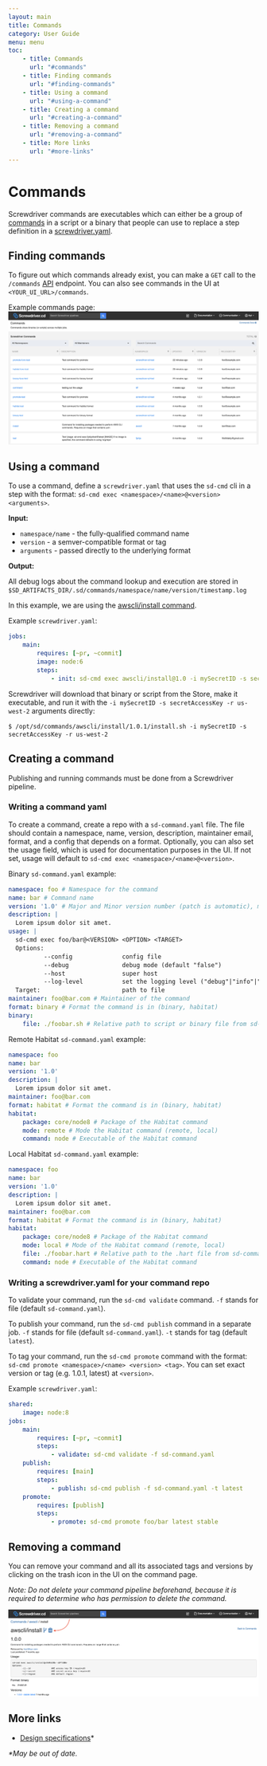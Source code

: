 ```yaml
---
layout: main
title: Commands
category: User Guide
menu: menu
toc:
    - title: Commands
      url: "#commands"
    - title: Finding commands
      url: "#finding-commands"
    - title: Using a command
      url: "#using-a-command"
    - title: Creating a command
      url: "#creating-a-command"
    - title: Removing a command
      url: "#removing-a-command"
    - title: More links
      url: "#more-links"
---
```

# Commands

Screwdriver commands are executables which can either be a group of [commands](https://en.wikipedia.org/wiki/Command_(computing)) in a script or a binary that people can use to replace a step definition in a [screwdriver.yaml](./configuration).

## Finding commands

To figure out which commands already exist, you can make a `GET` call to the `/commands` [API](./api) endpoint. You can also see commands in the UI at `<YOUR_UI_URL>/commands`.

Example commands page:
![Commands](./assets/commands.png)

## Using a command

To use a command, define a `screwdriver.yaml` that uses the `sd-cmd` cli in a step with the format: `sd-cmd exec <namespace>/<name>@<version> <arguments>`.

__Input:__

- `namespace/name` - the fully-qualified command name
- `version` - a semver-compatible format or tag
- `arguments` - passed directly to the underlying format

__Output:__

All debug logs about the command lookup and execution are stored in `$SD_ARTIFACTS_DIR/.sd/commands/namespace/name/version/timestamp.log`

In this example, we are using the [awscli/install command](https://github.com/screwdriver-cd-test/command-example).

Example `screwdriver.yaml`:

```yaml
jobs:
    main:
        requires: [~pr, ~commit]
        image: node:6
        steps:
            - init: sd-cmd exec awscli/install@1.0 -i mySecretID -s secretAccessKey -r us-west-2
```

Screwdriver will download that binary or script from the Store, make it executable, and run it with the `-i mySecretID -s secretAccessKey -r us-west-2` arguments directly:
```
$ /opt/sd/commands/awscli/install/1.0.1/install.sh -i mySecretID -s secretAccessKey -r us-west-2
```

## Creating a command

Publishing and running commands must be done from a Screwdriver pipeline.

### Writing a command yaml

To create a command, create a repo with a `sd-command.yaml` file. The file should contain a namespace, name, version, description, maintainer email, format, and a config that depends on a format. Optionally, you can also set the usage field, which is used for documentation purposes in the UI. If not set, usage will default to `sd-cmd exec <namespace>/<name>@<version>`.

Binary `sd-command.yaml` example:
```yaml
namespace: foo # Namespace for the command
name: bar # Command name
version: '1.0' # Major and Minor version number (patch is automatic), must be a string
description: |
  Lorem ipsum dolor sit amet.
usage: |
  sd-cmd exec foo/bar@<VERSION> <OPTION> <TARGET>
  Options:
          --config              config file
          --debug               debug mode (default "false")
          --host                super host
          --log-level           set the logging level ("debug"|"info"|"warn"|"error"|"fatal") (default "info")
  Target:                       path to file
maintainer: foo@bar.com # Maintainer of the command
format: binary # Format the command is in (binary, habitat)
binary:
    file: ./foobar.sh # Relative path to script or binary file from sd-command.yaml file or absolute path to it.
```

Remote Habitat `sd-command.yaml` example:
```yaml
namespace: foo
name: bar
version: '1.0'
description: |
  Lorem ipsum dolor sit amet.
maintainer: foo@bar.com
format: habitat # Format the command is in (binary, habitat)
habitat:
    package: core/node8 # Package of the Habitat command
    mode: remote # Mode the Habitat command (remote, local)
    command: node # Executable of the Habitat command
```

Local Habitat `sd-command.yaml` example:
```yaml
namespace: foo
name: bar
version: '1.0'
description: |
  Lorem ipsum dolor sit amet.
maintainer: foo@bar.com
format: habitat # Format the command is in (binary, habitat)
habitat:
    package: core/node8 # Package of the Habitat command
    mode: local # Mode of the Habitat command (remote, local)
    file: ./foobar.hart # Relative path to the .hart file from sd-command.yaml file or absolute path to it.
    command: node # Executable of the Habitat command
```

### Writing a screwdriver.yaml for your command repo

To validate your command, run the `sd-cmd validate` command. `-f` stands for file (default `sd-command.yaml`).

To publish your command, run the `sd-cmd publish` command in a separate job. `-f` stands for file (default `sd-command.yaml`). `-t` stands for tag (default `latest`).

To tag your command, run the `sd-cmd promote` command with the format: `sd-cmd promote <namespace>/<name> <version> <tag>`. You can set exact version or tag (e.g. 1.0.1, latest) at `<version>`.

Example `screwdriver.yaml`:
```yaml
shared:
    image: node:8
jobs:
    main:
        requires: [~pr, ~commit]
        steps:
            - validate: sd-cmd validate -f sd-command.yaml
    publish:
        requires: [main]
        steps:
            - publish: sd-cmd publish -f sd-command.yaml -t latest
    promote:
        requires: [publish]
        steps:
            - promote: sd-cmd promote foo/bar latest stable
```

## Removing a command

You can remove your command and all its associated tags and versions by clicking on the trash icon in the UI on the command page.

_Note: Do not delete your command pipeline beforehand, because it is required to determine who has permission to delete the command._

![Removing](assets/delete-command.png)

## More links
- [Design specifications](https://github.com/screwdriver-cd/screwdriver/blob/master/design/commands.md)*

_*May be out of date._
